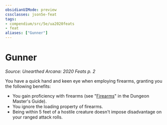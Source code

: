 ```yaml
---
obsidianUIMode: preview
cssclasses: json5e-feat
tags:
- compendium/src/5e/ua2020feats
- feat
aliases: ["Gunner"]
---
```

# Gunner
*Source: Unearthed Arcana: 2020 Feats p. 2*  

You have a quick hand and keen eye when employing firearms, granting you the following benefits:

- You gain proficiency with firearms (see "[Firearms](/Systems/5e/rules/variant-rules/firearms.md)" in the Dungeon Master's Guide).  
- You ignore the loading property of firearms.  
- Being within 5 feet of a hostile creature doesn't impose disadvantage on your ranged attack rolls.